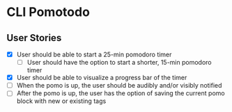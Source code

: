 # CLI Pomotodo

## User Stories
- [x] User should be able to start a 25-min pomodoro timer
  - [ ] User should have the option to start a shorter, 15-min pomodoro timer
- [x] User should be able to visualize a progress bar of the timer
- [ ] When the pomo is up, the user should be audibly and/or visibly notified
- [ ] After the pomo is up, the user has the option of saving the current pomo block with new or existing tags
